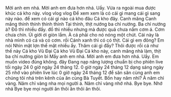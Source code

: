 Mời anh em nhá. Mời anh em đưa hơn nhá. 
Uầy. 
Vừa ra ngoài mua được khúc cá kho này. vlog vlog vlog Để xem xem là có cái gì mang cái gì sang này nào. để xem có cái gì nào cá kho đâu Cá kho đây. Canh măng Canh măng thính thính thính thính Tai thính, thịt nướng ba chỉ nướng. Ba chỉ nướng à? Đồ thì nhiều đấy. đồ thì nhiều nhưng mà được quả chưa nắm cơm á. Cơm chưa chín. Úi giời ơi giòn lắm. À cá phải cho nó nóng một chút. Cái này là nhà mình có cá và có cơm. rồi Cánh xanh thì có có thịt. Cái gì em đông? Em nói  Nhìn mặt lợn thế mặt nhiều ấy. Thăm cái gì đấy? Thôi được rồi cá như thế này Cá kho Vũ Đại Cá kho Vũ Đại Cá kho này, canh măng nhà làm, thịt ba chỉ nướng giòn bì Mấy anh em nhá. Mời anh em đưa hơn nhá. 
Uầy. Em muốn video đúng không. đây Đang nạp năng lượng chuẩn bị cho phiên live tối ngày 24 0 giờ ngày 24 tháng 12. 0 giờ ngày 24 tháng 12 dạng sáng ngày 25 nhớ vào phiên live lúc 0 giờ ngày 24 tháng 12 để săn săn cùng anh em chúng tôi nhá trên kênh của ăn cùng Bà Tuyết. Bốn hay năm nhỉ? À năm chỉ vàng. Năm chỉ vàng nha mọi người á. Năm chỉ vàng nhớ nhá. Bye bye. Nhớ nhá Bye bye mọi người ăn thôi ăn thôi ăn thôi.